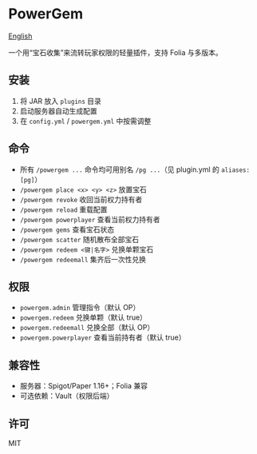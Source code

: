 # PowerGem

[English](README_en.md)

一个用“宝石收集”来流转玩家权限的轻量插件，支持 Folia 与多版本。

## 安装
1. 将 JAR 放入 `plugins` 目录
2. 启动服务器自动生成配置
3. 在 `config.yml` / `powergem.yml` 中按需调整

## 命令
- 所有 `/powergem ...` 命令均可用别名 `/pg ...`（见 plugin.yml 的 `aliases: [pg]`）
- `/powergem place <x> <y> <z>` 放置宝石
- `/powergem revoke` 收回当前权力持有者
- `/powergem reload` 重载配置
- `/powergem powerplayer` 查看当前权力持有者
- `/powergem gems` 查看宝石状态
- `/powergem scatter` 随机散布全部宝石
- `/powergem redeem <键|名字>` 兑换单颗宝石
- `/powergem redeemall` 集齐后一次性兑换

## 权限
- `powergem.admin` 管理指令（默认 OP）
- `powergem.redeem` 兑换单颗（默认 true）
- `powergem.redeemall` 兑换全部（默认 OP）
- `powergem.powerplayer` 查看当前持有者（默认 true）

## 兼容性
- 服务器：Spigot/Paper 1.16+；Folia 兼容
- 可选依赖：Vault（权限后端）

## 许可
MIT